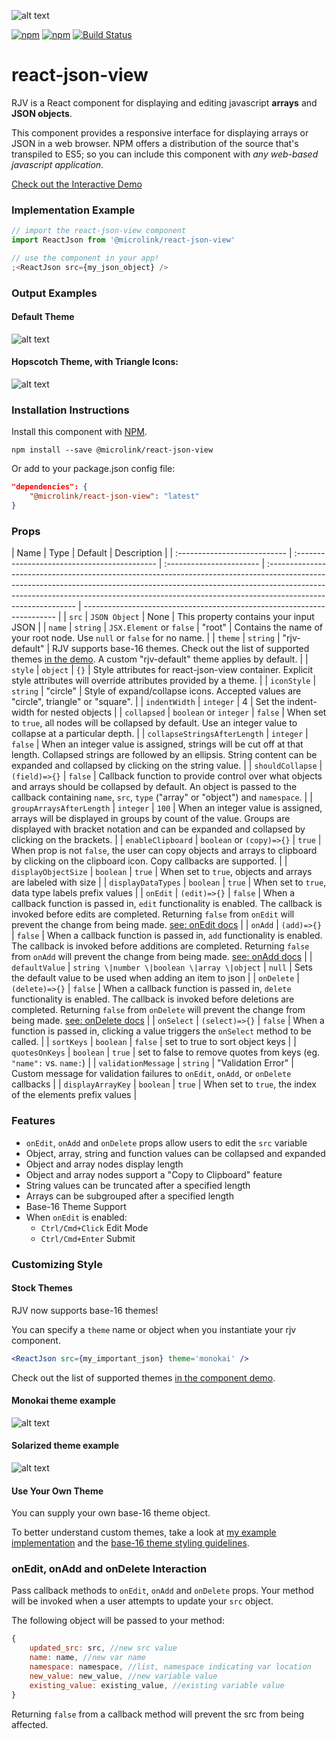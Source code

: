 ![alt text](https://raw.githubusercontent.com/microlinkhq/react-json-view/master/doc/rjv-icon-alt.png)

[![npm](https://img.shields.io/npm/v/%40microlink%2Freact-json-view.svg)](https://www.npmjs.com/package/@microlink/react-json-view) [![npm](https://img.shields.io/npm/l/%40microlink%2Freact-json-view.svg)](https://github.com/microlinkhq/react-json-view/blob/master/LICENSE) [![Build Status](https://github.com/microlinkhq/react-json-view/workflows/test/badge.svg)](https://github.com/microlinkhq/react-json-view/actions/workflows/main.yml?query=branch%3Amaster)

# react-json-view

RJV is a React component for displaying and editing javascript **arrays** and **JSON objects**.

This component provides a responsive interface for displaying arrays or JSON in a web browser. NPM offers a distribution of the source that's transpiled to ES5; so you can include this component with _any web-based javascript application_.

[Check out the Interactive Demo](https://react-json-view.microlink.io/)

### Implementation Example

```js
// import the react-json-view component
import ReactJson from '@microlink/react-json-view'

// use the component in your app!
;<ReactJson src={my_json_object} />
```

### Output Examples

#### Default Theme

![alt text](https://raw.githubusercontent.com/microlinkhq/react-json-view/master/doc/output-example-15.png 'Output Example 1')

#### Hopscotch Theme, with Triangle Icons:

![alt text](https://raw.githubusercontent.com/microlinkhq/react-json-view/master/doc/output-example-14.png 'Output Example 2')

### Installation Instructions

Install this component with [NPM](https://www.npmjs.com/package/@microlink/react-json-view).

```shell
npm install --save @microlink/react-json-view
```

Or add to your package.json config file:

```json
"dependencies": {
    "@microlink/react-json-view": "latest"
}
```

### Props

| Name                         | Type                                         | Default                  | Description                                                                                                                                                                                                                                                               |
| :--------------------------- | :------------------------------------------- | :----------------------- | :------------------------------------------------------------------------------------------------------------------------------------------------------------------------------------------------------------------------------------------------------------------------ | ----------------------------------------------------------------------- |
| `src`                        | `JSON Object`                                | None                     | This property contains your input JSON                                                                                                                                                                                                                                    |
| `name`                       | `string`                                     | `JSX.Element` or `false` | "root"                                                                                                                                                                                                                                                                    | Contains the name of your root node. Use `null` or `false` for no name. |
| `theme`                      | `string`                                     | "rjv-default"            | RJV supports base-16 themes. Check out the list of supported themes [in the demo](https://react-json-view.microlink.io/). A custom "rjv-default" theme applies by default.                                                                                                |
| `style`                      | `object`                                     | `{}`                     | Style attributes for react-json-view container. Explicit style attributes will override attributes provided by a theme.                                                                                                                                                   |
| `iconStyle`                  | `string`                                     | "circle"                 | Style of expand/collapse icons. Accepted values are "circle", triangle" or "square".                                                                                                                                                                                      |
| `indentWidth`                | `integer`                                    | 4                        | Set the indent-width for nested objects                                                                                                                                                                                                                                   |
| `collapsed`                  | `boolean` or `integer`                       | `false`                  | When set to `true`, all nodes will be collapsed by default. Use an integer value to collapse at a particular depth.                                                                                                                                                       |
| `collapseStringsAfterLength` | `integer`                                    | `false`                  | When an integer value is assigned, strings will be cut off at that length. Collapsed strings are followed by an ellipsis. String content can be expanded and collapsed by clicking on the string value.                                                                   |
| `shouldCollapse`             | `(field)=>{}`                                | `false`                  | Callback function to provide control over what objects and arrays should be collapsed by default. An object is passed to the callback containing `name`, `src`, `type` ("array" or "object") and `namespace`.                                                             |
| `groupArraysAfterLength`     | `integer`                                    | `100`                    | When an integer value is assigned, arrays will be displayed in groups by count of the value. Groups are displayed with bracket notation and can be expanded and collapsed by clicking on the brackets.                                                                    |
| `enableClipboard`            | `boolean` or `(copy)=>{}`                    | `true`                   | When prop is not `false`, the user can copy objects and arrays to clipboard by clicking on the clipboard icon. Copy callbacks are supported.                                                                                                                              |
| `displayObjectSize`          | `boolean`                                    | `true`                   | When set to `true`, objects and arrays are labeled with size                                                                                                                                                                                                              |
| `displayDataTypes`           | `boolean`                                    | `true`                   | When set to `true`, data type labels prefix values                                                                                                                                                                                                                        |
| `onEdit`                     | `(edit)=>{}`                                 | `false`                  | When a callback function is passed in, `edit` functionality is enabled. The callback is invoked before edits are completed. Returning `false` from `onEdit` will prevent the change from being made. [see: onEdit docs](#onedit-onadd-and-ondelete-interaction)           |
| `onAdd`                      | `(add)=>{}`                                  | `false`                  | When a callback function is passed in, `add` functionality is enabled. The callback is invoked before additions are completed. Returning `false` from `onAdd` will prevent the change from being made. [see: onAdd docs](#onedit-onadd-and-ondelete-interaction)          |
| `defaultValue`               | `string \|number \|boolean \|array \|object` | `null`                   | Sets the default value to be used when adding an item to json                                                                                                                                                                                                             |
| `onDelete`                   | `(delete)=>{}`                               | `false`                  | When a callback function is passed in, `delete` functionality is enabled. The callback is invoked before deletions are completed. Returning `false` from `onDelete` will prevent the change from being made. [see: onDelete docs](#onedit-onadd-and-ondelete-interaction) |
| `onSelect`                   | `(select)=>{}`                               | `false`                  | When a function is passed in, clicking a value triggers the `onSelect` method to be called.                                                                                                                                                                               |
| `sortKeys`                   | `boolean`                                    | `false`                  | set to true to sort object keys                                                                                                                                                                                                                                           |
| `quotesOnKeys`               | `boolean`                                    | `true`                   | set to false to remove quotes from keys (eg. `"name":` vs. `name:`)                                                                                                                                                                                                       |
| `validationMessage`          | `string`                                     | "Validation Error"       | Custom message for validation failures to `onEdit`, `onAdd`, or `onDelete` callbacks                                                                                                                                                                                      |
| `displayArrayKey`            | `boolean`                                    | `true`                   | When set to `true`, the index of the elements prefix values                                                                                                                                                                                                               |

### Features

- `onEdit`, `onAdd` and `onDelete` props allow users to edit the `src` variable
- Object, array, string and function values can be collapsed and expanded
- Object and array nodes display length
- Object and array nodes support a "Copy to Clipboard" feature
- String values can be truncated after a specified length
- Arrays can be subgrouped after a specified length
- Base-16 Theme Support
- When `onEdit` is enabled:
  - `Ctrl/Cmd+Click` Edit Mode
  - `Ctrl/Cmd+Enter` Submit

### Customizing Style

#### Stock Themes

RJV now supports base-16 themes!

You can specify a `theme` name or object when you instantiate your rjv component.

```jsx
<ReactJson src={my_important_json} theme='monokai' />
```

Check out the list of supported themes [in the component demo](https://react-json-view.microlink.io/).

#### Monokai theme example

![alt text](https://raw.githubusercontent.com/microlinkhq/react-json-view/master/doc/output-example-monokai-2.png 'Base-16 Theme Example')

#### Solarized theme example

![alt text](https://raw.githubusercontent.com/microlinkhq/react-json-view/master/doc/output-example-solarized-2.png 'Base-16 Theme Example')

#### Use Your Own Theme

You can supply your own base-16 theme object.

To better understand custom themes, take a look at [my example implementation](https://github.com/microlinkhq/react-json-view/blob/7c154b9a7d83ea89dce2c171ebdf4d163ff49233/dev-server/src/index.js#L135) and the [base-16 theme styling guidelines](https://github.com/chriskempson/base16/blob/master/styling.md).

### onEdit, onAdd and onDelete Interaction

Pass callback methods to `onEdit`, `onAdd` and `onDelete` props. Your method will be invoked when a user attempts to update your `src` object.

The following object will be passed to your method:

```js
{
    updated_src: src, //new src value
    name: name, //new var name
    namespace: namespace, //list, namespace indicating var location
    new_value: new_value, //new variable value
    existing_value: existing_value, //existing variable value
}
```

Returning `false` from a callback method will prevent the src from being affected.
